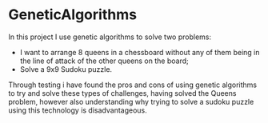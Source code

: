 # GeneticAlgorithms
In this project I use genetic algorithms to solve two problems: 
* I want to arrange 8 queens in a chessboard without any of them being in the line of attack of the other queens on the board;
* Solve a 9x9 Sudoku puzzle.

Through testing i have found the pros and cons of using genetic algorithms to try and solve these types of challenges, having solved the Queens problem, however also understanding why trying to solve a sudoku puzzle using this technology is disadvantageous.
